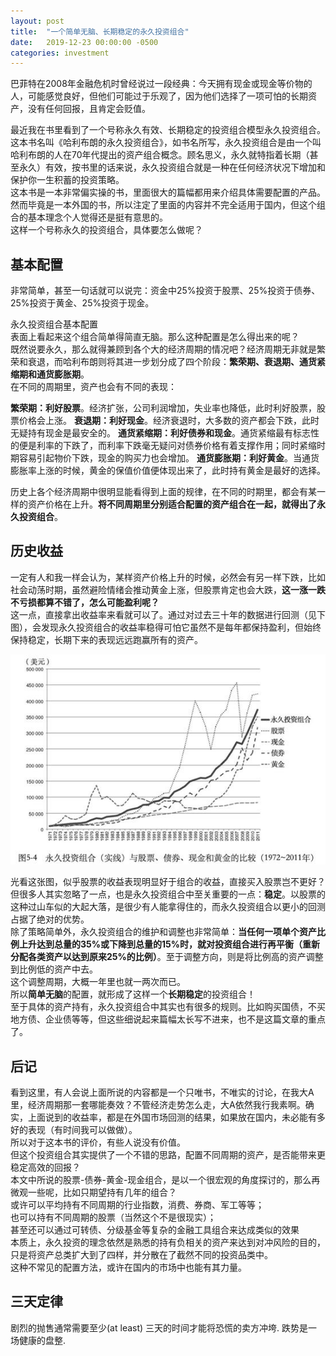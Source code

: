 ```yaml
---
layout: post
title:  "一个简单无脑、长期稳定的永久投资组合"
date:   2019-12-23 00:00:00 -0500
categories: investment
---
```


巴菲特在2008年金融危机时曾经说过一段经典：今天拥有现金或现金等价物的人，可能感觉良好，但他们可能过于乐观了，因为他们选择了一项可怕的长期资产，没有任何回报，且肯定会贬值。

最近我在书里看到了一个号称永久有效、长期稳定的投资组合模型永久投资组合。  
这本书名叫《哈利布朗的永久投资组合》，如书名所写，永久投资组合是由一个叫哈利布朗的人在70年代提出的资产组合概念。顾名思义，永久就特指着长期（甚至永久）有效，按书里的话来说，永久投资组合就是一种在任何经济状况下增加和保护你一生积蓄的投资策略。  
这本书是一本非常偏实操的书，里面很大的篇幅都用来介绍具体需要配置的产品。然而毕竟是一本外国的书，所以注定了里面的内容并不完全适用于国内，但这个组合的基本理念个人觉得还是挺有意思的。  
这样一个号称永久的投资组合，具体要怎么做呢？  

## 基本配置

非常简单，甚至一句话就可以说完：资金中25%投资于股票、25%投资于债券、25%投资于黄金、25%投资于现金。  

永久投资组合基本配置  
表面上看起来这个组合简单得简直无脑。那么这种配置是怎么得出来的呢？  
既然说要永久，那么就得兼顾到各个大的经济周期的情况吧？经济周期无非就是繁荣和衰退，而哈利布朗则将其进一步划分成了四个阶段：**繁荣期、衰退期、通货紧缩期和通货膨胀期**。  
在不同的周期里，资产也会有不同的表现：  

**繁荣期：利好股票**。经济扩张，公司利润增加，失业率也降低，此时利好股票，股票价格会上涨。 **衰退期：利好现金**。经济衰退时，大多数的资产都会下跌，此时无疑持有现金是最安全的。 **通货紧缩期：利好债券和现金**。通货紧缩最有标志性的便是利率的下跌了，而利率下跌毫无疑问对债券价格有着支撑作用；同时紧缩时期容易引起物价下跌，现金的购买力也会增加。 **通货膨胀期：利好黄金**。当通货膨胀率上涨的时候，黄金的保值价值便体现出来了，此时持有黄金是最好的选择。


历史上各个经济周期中很明显能看得到上面的规律，在不同的时期里，都会有某一样的资产价格在上升。**将不同周期里分别适合配置的资产组合在一起，就得出了永久投资组合**。  

## 历史收益

一定有人和我一样会认为，某样资产价格上升的时候，必然会有另一样下跌，比如社会动荡时期，虽然避险情绪会推动黄金上涨，但股票肯定也会大跌，**这一涨一跌不亏损都算不错了，怎么可能盈利呢？**  
这一点，直接拿出收益率来看就可以了。通过对过去三十年的数据进行回测（见下图），会发现永久投资组合的收益率稳得可怕它虽然不是每年都保持盈利，但始终保持稳定，长期下来的表现远远跑赢所有的资产。  

![history return](/images/investment/investmentStragegyHistoryReturn.jfif)  


光看这张图，似乎股票的收益表现明显好于组合的收益，直接买入股票岂不更好？  
但很多人其实忽略了一点，也是永久投资组合中至关重要的一点：**稳定**。以股票的这种过山车似的大起大落，是很少有人能拿得住的，而永久投资组合以更小的回测占据了绝对的优势。  
除了策略简单外，永久投资组合的维护和调整也非常简单：**当任何一项单个资产比例上升达到总量的35%或下降到总量的15%时，就对投资组合进行再平衡（重新分配各类资产以达到原来25%的比例）**。至于调整方向，则是将比例高的资产调整到比例低的资产中去。  
这个调整周期，大概一年里也就一两次而已。  
所以**简单无脑**的配置，就形成了这样一个**长期稳定**的投资组合！  
至于具体的资产持有，永久投资组合中其实也有很多的规则。比如购买国债，不买地方债、企业债等等，但这些细说起来篇幅太长写不进来，也不是这篇文章的重点了。  

## 后记

看到这里，有人会说上面所说的内容都是一个只唯书，不唯实的讨论，在我大A里，经济周期那一套哪能奏效？不管经济走势怎么走，大A依然我行我素啊。确实，上面说到的收益率，都是在外国市场回测的结果，如果放在国内，未必能有多好的表现（有时间我可以做做）。  
所以对于这本书的评价，有些人说没有价值。  
但这个投资组合其实提供了一个不错的思路，配置不同周期的资产，是否能带来更稳定高效的回报？  
本文中所说的股票-债券-黄金-现金组合，是以一个很宏观的角度探讨的，那么再微观一些呢，比如只期望持有几年的组合？  
或许可以平均持有不同周期的行业指数，消费、券商、军工等等；  
也可以持有不同周期的股票（当然这个不是很现实）；  
甚至还可以通过可转债、分级基金等复杂的金融工具组合来达成类似的效果  
本质上，永久投资的理念依然是熟悉的持有负相关的资产来达到对冲风险的目的，只是将资产总类扩大到了四样，并分散在了截然不同的投资品类中。  
这种不常见的配置方法，或许在国内的市场中也能有其力量。  

## 三天定律

剧烈的抛售通常需要至少(at least) 三天的时间才能将恐慌的卖方冲垮. 跌势是一场健康的盘整.

